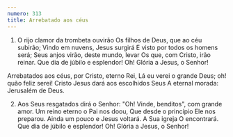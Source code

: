 ```yaml
---
numero: 313
title: Arrebatado aos céus
---
```

1. O rijo clamor da trombeta ouvirão
Os filhos de Deus, que ao céu subirão;
Vindo em nuvens, Jesus surgirá
E visto por todos os homens será;
Seus anjos virão, deste mundo, levar
Os que, com Cristo, irão reinar.
Que dia de júbilo e esplendor!
Oh! Glória a Jesus, o Senhor!

Arrebatados aos céus, por Cristo, eterno Rei,
Lá eu verei o grande Deus; oh! quão feliz serei!
Cristo Jesus dará aos escolhidos Seus
A eternal morada: Jerusalém de Deus.

2. Aos Seus resgatados dirá o Senhor:
"Oh! Vinde, benditos", com grande amor.
Um reino eterno o Pai nos doou,
Que desde o princípio Ele nos preparou.
Ainda um pouco e Jesus voltará.
A Sua igreja O encontrará.
Que dia de júbilo e esplendor!
Oh! Glória a Jesus, o Senhor!
